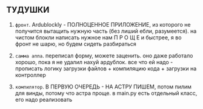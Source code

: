 ## ТУДУШКИ

1. `фронт`. Ardublockly - ПОЛНОЦЕННОЕ ПРИЛОЖЕНИЕ, из которого не получится вытащить нужную часть (без лиший ебли, разумеется). на чистом блокли написать нужное нам П Р О Щ Е и быстрее, я во фронт не шарю, но будем сидеть разбираться 

2. `самма аппа`. переписал форму, можете заценить. оно даже работало хорошо, пока я не удалил нахуй ардублок. все что ей надо - прописать логику загрузки файлов + компиляцию кода + загрузки на контроллер

3. `компилятор`. В ПЕРВУЮ ОЧЕРЕДЬ - НА АСТРУ ПИШЕМ, потом пилим для винды, потому что астра проще. в main.py есть отдельный класс, его надо реализовать
